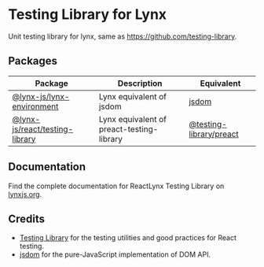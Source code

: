 # Testing Library for Lynx

Unit testing library for lynx, same as https://github.com/testing-library.

## Packages

| Package                                                    | Description                               | Equivalent                                                                           |
| ---------------------------------------------------------- | ----------------------------------------- | ------------------------------------------------------------------------------------ |
| [@lynx-js/lynx-environment](./lynx-environment/)           | Lynx equivalent of jsdom                  | [jsdom](https://github.com/jsdom/jsdom)                                              |
| [@lynx-js/react/testing-library](../react/testing-library) | Lynx equivalent of preact-testing-library | [@testing-library/preact](https://github.com/testing-library/preact-testing-library) |

## Documentation

Find the complete documentation for ReactLynx Testing Library on [lynxjs.org](https://lynxjs.org/react/react-lynx-testing-library.html).

## Credits

- [Testing Library](https://testing-library.com/) for the testing utilities and good practices for React testing.
- [jsdom](https://github.com/jsdom/jsdom) for the pure-JavaScript implementation of DOM API.
